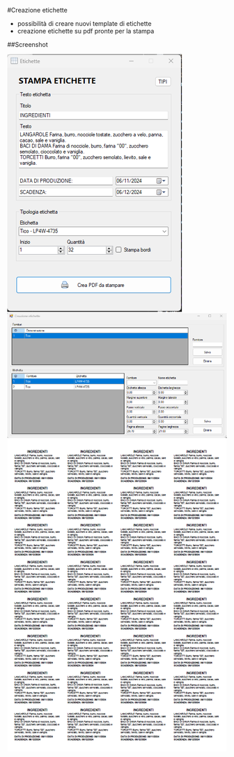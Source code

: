 #Creazione etichette
- possibilità di creare nuovi template di etichette
- creazione etichette su pdf pronte per la stampa

##Screenshot

![screenshot-principale](https://raw.githubusercontent.com/archistico/Etichette/refs/heads/main/screenshot-label-etichette-01.png)
![screenshot-configurazione](https://raw.githubusercontent.com/archistico/Etichette/refs/heads/main/screenshot-label-etichette-02.png)
![screenshot-pdf](https://raw.githubusercontent.com/archistico/Etichette/refs/heads/main/screenshot-label-etichette-pdf-03.png)

